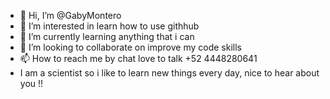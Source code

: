 - 👋 Hi, I’m @GabyMontero
- 👀 I’m interested in learn how to use githhub
- 🌱 I’m currently learning anything that i can
- 💞️ I’m looking to collaborate on improve my code skills
- 📫 How to reach me by chat love to talk +52 4448280641
- I am a scientist so i like to learn new things every day, nice to hear about you !!
<!---
GabyMontero/GabyMontero is a ✨ special ✨ repository because its `README.md` (this file) appears on your GitHub profile.
You can click the Preview link to take a look at your changes.
--->
